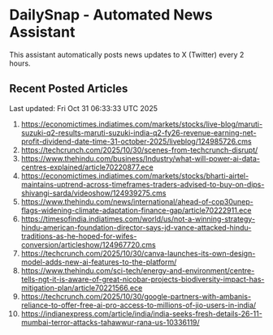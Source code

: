 # DailySnap - Automated News Assistant

This assistant automatically posts news updates to X (Twitter) every 2 hours.

## Recent Posted Articles

Last updated: Fri Oct 31 06:33:33 UTC 2025

1. https://economictimes.indiatimes.com/markets/stocks/live-blog/maruti-suzuki-q2-results-maruti-suzuki-india-q2-fy26-revenue-earning-net-profit-dividend-date-time-31-october-2025/liveblog/124985726.cms
2. https://techcrunch.com/2025/10/30/scenes-from-techcrunch-disrupt/
3. https://www.thehindu.com/business/Industry/what-will-power-ai-data-centres-explained/article70220877.ece
4. https://economictimes.indiatimes.com/markets/stocks/bharti-airtel-maintains-uptrend-across-timeframes-traders-advised-to-buy-on-dips-shivangi-sarda/videoshow/124939275.cms
5. https://www.thehindu.com/news/international/ahead-of-cop30unep-flags-widening-climate-adaptation-finance-gap/article70222911.ece
6. https://timesofindia.indiatimes.com/world/us/not-a-winning-strategy-hindu-american-foundation-director-says-jd-vance-attacked-hindu-traditions-as-he-hoped-for-wifes-conversion/articleshow/124967720.cms
7. https://techcrunch.com/2025/10/30/canva-launches-its-own-design-model-adds-new-ai-features-to-the-platform/
8. https://www.thehindu.com/sci-tech/energy-and-environment/centre-tells-ngt-it-is-aware-of-great-nicobar-projects-biodiversity-impact-has-mitigation-plan/article70221566.ece
9. https://techcrunch.com/2025/10/30/google-partners-with-ambanis-reliance-to-offer-free-ai-pro-access-to-millions-of-jio-users-in-india/
10. https://indianexpress.com/article/india/india-seeks-fresh-details-26-11-mumbai-terror-attacks-tahawwur-rana-us-10336119/
